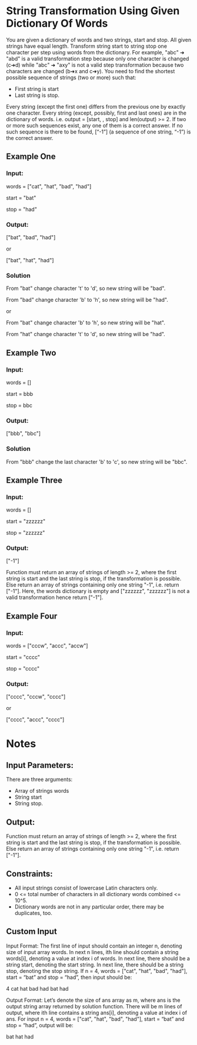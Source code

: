 # String Transformation Using Given Dictionary Of Words

You are given a dictionary of words and two strings, start and stop. All given strings have equal length.
Transform string start to string stop one character per step using words from the dictionary. For example, "abc" ➜ "abd" is a valid transformation step because only one character is changed (c➜d) while "abc" ➜ "axy" is not a valid step transformation because two characters are changed (b➜x and c➜y).
You need to find the shortest possible sequence of strings (two or more) such that:

*	First string is start
*	Last string is stop.

Every string (except the first one) differs from the previous one by exactly one character. Every string (except, possibly, first and last ones) are in the dictionary of words. i.e. output = [start, <strings from the given dictionary>, stop] and len(output) >= 2.
If two or more such sequences exist, any one of them is a correct answer. If no such sequence is there to be found, [“-1”] (a sequence of one string, “-1”) is the correct answer.

## Example One

### Input:

words = ["cat", "hat", "bad", "had"]

start = "bat"

stop = "had"

### Output:

["bat", "bad", "had"]

or 

["bat", "hat", "had"]

### Solution

From "bat" change character 't' to 'd', so new string will be "bad".

From "bad" change character 'b' to 'h', so new string will be "had".

or

From "bat" change character 'b' to 'h', so new string will be "hat".

From "hat" change character 't' to 'd', so new string will be "had".

## Example Two

### Input:

words = []

start = bbb

stop = bbc

### Output: 

["bbb", "bbc"]

### Solution

From "bbb" change the last character 'b' to 'c', so new string will be "bbc".

## Example Three

### Input:

words = []

start = "zzzzzz"

stop = "zzzzzz"

### Output: 

["-1"]

Function must return an array of strings of length >= 2, where the first string is start and the last string is stop, if the transformation is possible. Else return an array of strings containing only one string "-1", i.e. return ["-1"].
Here, the words dictionary is empty and ["zzzzzz", "zzzzzz"] is not a valid transformation hence return ["-1"].

## Example Four

### Input:

words = ["cccw", "accc", "accw"]

start = "cccc"

stop = "cccc"

### Output:

["cccc", "cccw", "cccc"]

or

["cccc", "accc", "cccc"]

# Notes

## Input Parameters:

There are three arguments:
*	Array of strings words
*	String start
*	String stop.

## Output: 

Function must return an array of strings of length >= 2, where the first string is start and the last string is stop, if the transformation is possible. Else return an array of strings containing only one string "-1", i.e. return ["-1"].

## Constraints:
*	All input strings consist of lowercase Latin characters only.
*	0 <= total number of characters in all dictionary words combined <= 10^5.
*	Dictionary words are not in any particular order, there may be duplicates, too.

## Custom Input

Input Format: The first line of input should contain an integer n, denoting size of input array words. In next n lines, ith line should contain a string words[i], denoting a value at index i of words.
In next line, there should be a string start, denoting the start string. In next line, there should be a string stop, denoting the stop string. If n = 4, words = ["cat", "hat", "bad", "had"], start = “bat” and stop = “had”, then input should be:

4
cat
hat
bad
had
bat
had

Output Format: 
Let’s denote the size of ans array as m, where ans is the output string array returned by solution function.
There will be m lines of output, where ith line contains a string ans[i], denoting a value at index i of ans.
For input n = 4, words = ["cat", "hat", "bad", "had"], start = “bat” and stop = “had”, output will be:

bat
hat
had
